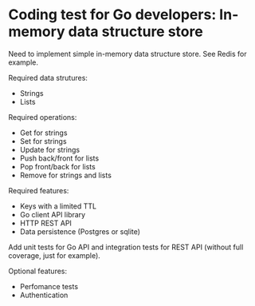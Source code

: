 # Coding test for Go developers: In-memory data structure store

Need to implement simple in-memory data structure store. See Redis for example.

Required data strutures:
- Strings
- Lists

Required operations:
- Get for strings
- Set for strings
- Update for strings
- Push back/front for lists
- Pop front/back for lists
- Remove for strings and lists

Required features:
- Keys with a limited TTL
- Go client API library
- HTTP REST API
- Data persistence (Postgres or sqlite)
  
Add unit tests for Go API and integration tests for REST API (without full coverage, just for example).

Optional features:
- Perfomance tests
- Authentication
